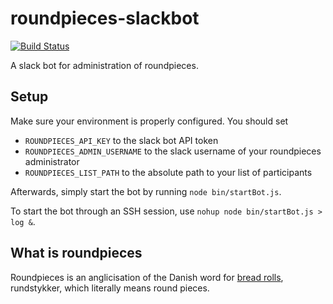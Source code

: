 # roundpieces-slackbot
[![Build Status](https://travis-ci.org/jbroni/roundpieces-slackbot.svg?branch=master)](https://travis-ci.org/jbroni/roundpieces-slackbot)

A slack bot for administration of roundpieces.

## Setup
Make sure your environment is properly configured. You should set

- `ROUNDPIECES_API_KEY` to the slack bot API token
- `ROUNDPIECES_ADMIN_USERNAME` to the slack username of your roundpieces administrator
- `ROUNDPIECES_LIST_PATH` to the absolute path to your list of participants

Afterwards, simply start the bot by running `node bin/startBot.js`.

To start the bot through an SSH session, use `nohup node bin/startBot.js > log &`.

## What is roundpieces
Roundpieces is an anglicisation of the Danish word for [bread rolls](https://en.wikipedia.org/wiki/Bread_roll), rundstykker, which literally means round pieces.

